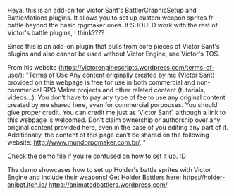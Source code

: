 Heya, this is an add-on for Victor Sant's BattlerGraphicSetup and BattleMotions plugins. It allows you to set up custom weapon sprites fr battle beyond the basic rpgmaker ones. It SHOULD work with the rest of Victor's battle plugins, I think???? 

Since this is an add-on plugin that pulls from core pieces of Victor Sant's plugins and also cannot be used without Victor Engine, use Victor's TOS.

From his website (https://victorenginescripts.wordpress.com/terms-of-use/):
"Terms of Use
Any content originally created by me (Victor Sant) provided on this webpage is free for use in both commercial and non-commerical RPG Maker projects and other related content (tutorials, videos…). You don’t have to pay any type of fee to use any original content created by me shared here, even for commercial porpouses.
You should give proper credit. You can credit me just as ‘Victor Sant’, although a link to this webpage is welcomed. Don’t claim ownership or authorship over any original content provided here, even in the case of you editing any part of it.
Additionally, the content of this page can’t be shared on the following website: http://www.mundorpgmaker.com.br/. "

Check the demo file if you're confused on how to set it up. :D

The demo showcases how to set up Holder's battle sprites with Victor Engine and include their weapons! Get Holder Battlers here: 
https://holder-anibat.itch.io/
https://animatedbattlers.wordpress.com/
